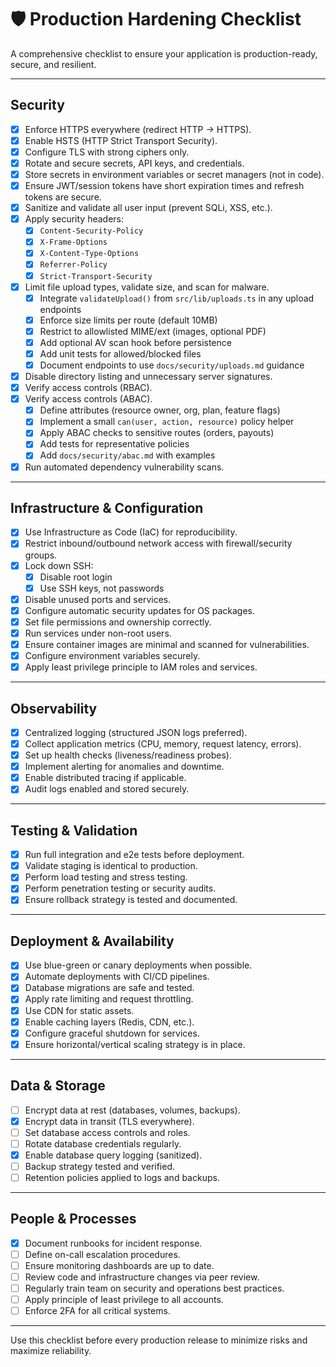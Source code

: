 # 🛡️ Production Hardening Checklist

A comprehensive checklist to ensure your application is production-ready, secure, and resilient.

---

## Security

- [x] Enforce HTTPS everywhere (redirect HTTP → HTTPS).
- [x] Enable HSTS (HTTP Strict Transport Security).
- [x] Configure TLS with strong ciphers only.
- [x] Rotate and secure secrets, API keys, and credentials.
- [x] Store secrets in environment variables or secret managers (not in code).
- [x] Ensure JWT/session tokens have short expiration times and refresh tokens are secure.
- [x] Sanitize and validate all user input (prevent SQLi, XSS, etc.).
- [x] Apply security headers:
  - [x] `Content-Security-Policy`
  - [x] `X-Frame-Options`
  - [x] `X-Content-Type-Options`
  - [x] `Referrer-Policy`
  - [x] `Strict-Transport-Security`
- [x] Limit file upload types, validate size, and scan for malware.
  - [x] Integrate `validateUpload()` from `src/lib/uploads.ts` in any upload endpoints
  - [x] Enforce size limits per route (default 10MB)
  - [x] Restrict to allowlisted MIME/ext (images, optional PDF)
  - [x] Add optional AV scan hook before persistence
  - [x] Add unit tests for allowed/blocked files
  - [x] Document endpoints to use `docs/security/uploads.md` guidance
- [x] Disable directory listing and unnecessary server signatures.
- [x] Verify access controls (RBAC).
- [x] Verify access controls (ABAC).
  - [x] Define attributes (resource owner, org, plan, feature flags)
  - [x] Implement a small `can(user, action, resource)` policy helper
  - [x] Apply ABAC checks to sensitive routes (orders, payouts)
  - [x] Add tests for representative policies
  - [x] Add `docs/security/abac.md` with examples
- [x] Run automated dependency vulnerability scans.

---

## Infrastructure & Configuration

- [x] Use Infrastructure as Code (IaC) for reproducibility.
- [x] Restrict inbound/outbound network access with firewall/security groups.
- [x] Lock down SSH: 
  - [x] Disable root login
  - [x] Use SSH keys, not passwords
- [x] Disable unused ports and services.
- [x] Configure automatic security updates for OS packages.
- [x] Set file permissions and ownership correctly.
- [x] Run services under non-root users.
- [x] Ensure container images are minimal and scanned for vulnerabilities.
- [x] Configure environment variables securely.
- [x] Apply least privilege principle to IAM roles and services.

---

## Observability

- [x] Centralized logging (structured JSON logs preferred).
- [x] Collect application metrics (CPU, memory, request latency, errors).
- [x] Set up health checks (liveness/readiness probes).
- [x] Implement alerting for anomalies and downtime.
- [x] Enable distributed tracing if applicable.
- [x] Audit logs enabled and stored securely.

---

## Testing & Validation

- [x] Run full integration and e2e tests before deployment.
- [x] Validate staging is identical to production.
- [x] Perform load testing and stress testing.
- [x] Perform penetration testing or security audits.
- [x] Ensure rollback strategy is tested and documented.

---

## Deployment & Availability

- [x] Use blue-green or canary deployments when possible.
- [x] Automate deployments with CI/CD pipelines.
- [x] Database migrations are safe and tested.
- [x] Apply rate limiting and request throttling.
- [x] Use CDN for static assets.
- [x] Enable caching layers (Redis, CDN, etc.).
- [x] Configure graceful shutdown for services.
- [x] Ensure horizontal/vertical scaling strategy is in place.

---

## Data & Storage

- [ ] Encrypt data at rest (databases, volumes, backups).
- [x] Encrypt data in transit (TLS everywhere).
- [ ] Set database access controls and roles.
- [ ] Rotate database credentials regularly.
- [x] Enable database query logging (sanitized).
- [ ] Backup strategy tested and verified.
- [ ] Retention policies applied to logs and backups.

---

## People & Processes

- [x] Document runbooks for incident response.
- [ ] Define on-call escalation procedures.
- [ ] Ensure monitoring dashboards are up to date.
- [ ] Review code and infrastructure changes via peer review.
- [ ] Regularly train team on security and operations best practices.
- [ ] Apply principle of least privilege to all accounts.
- [ ] Enforce 2FA for all critical systems.

---

 Use this checklist before every production release to minimize risks and maximize reliability.
